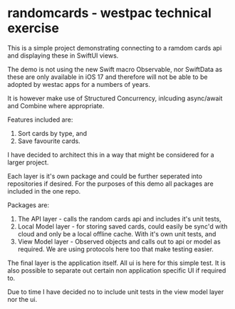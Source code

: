 # randomcards - westpac technical exercise

This is a simple project demonstrating connecting to a ramdom cards api and displaying these in SwiftUI views.

The demo is not using the new Swift macro Observable, nor SwiftData as these are only available in iOS 17 and therefore will not be able to be adopted by westac apps for a numbers of years. 

It is however make use of Structured Concurrency, inlcuding async/await and Combine where appropriate.

Features included are:
1. Sort cards by type, and
2. Save favourite cards.

I have decided to architect this in a way that might be considered for a larger project.

Each layer is it's own package and could be further seperated into repositories if desired. For the purposes of this demo all packages are included in the one repo.

Packages are:
1. The API layer - calls the random cards api and includes it's unit tests,
2. Local Model layer - for storing saved cards, could easily be sync'd with cloud and only be a local offline cache. With it's own unit tests, and
3. View Model layer - Observed objects and calls out to api or model as required. We are using protocols here too that make testing easier.

The final layer is the application itself. All ui is here for this simple test. It is also possible to separate out certain non application specific UI if required to. 

Due to time I have decided no to include unit tests in the view model layer nor the ui.


